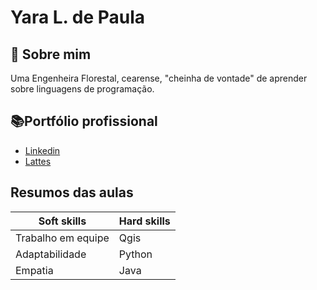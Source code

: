 # Yara L. de Paula

## 🚀 Sobre mim
Uma Engenheira Florestal, cearense, "cheinha de vontade" de aprender sobre linguagens de programação.


## 📚Portfólio profissional 
- [Linkedin](https://www.linkedin.com/in/yaralms/)
- [Lattes](http://lattes.cnpq.br/3309667957131288)


## Resumos das aulas

| Soft skills | Hard skills |
|--------|------|
|Trabalho em equipe | Qgis |
|  Adaptabilidade| Python |
|     Empatia  | Java |
